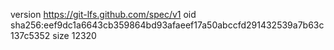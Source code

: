 version https://git-lfs.github.com/spec/v1
oid sha256:eef9dc1a6643cb359864bd93afaeef17a50abccfd291432539a7b63c137c5352
size 12320
